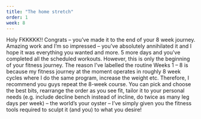 ```yaml
---
title: "The home stretch"
order: 1
week: 8
---
```


Holy FKKKKK!! Congrats – you’ve made it to the end of your 8 week journey. Amazing work and I’m so impressed – you’ve absolutely annihilated it and I hope it was everything you wanted and more. 5 more days and you've completed all the scheduled workouts. However, this is only the beginning of your fitness journey. The reason I’ve labelled the routine Weeks 1 – 8 is because my fitness journey at the moment operates in roughly 8 week cycles where I do the same program, increase the weight etc. Therefore, I recommend you guys repeat the 8-week course. You can pick and choose the best bits, rearrange the order as you see fit, tailor it to your personal needs (e.g. include decline bench instead of incline, do twice as many leg days per week) – the world’s your oyster – I’ve simply given you the fitness tools required to sculpt it (and you) to what you desire!

